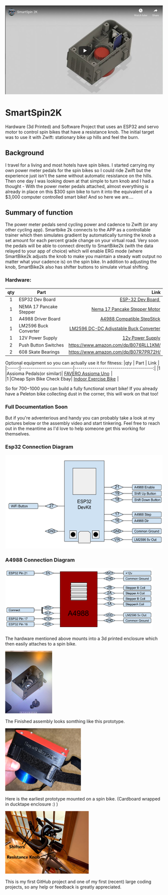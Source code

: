 [![Watch the video](Pictures/youtube.png)](https://youtu.be/cPiIlZ2P5Ac)

# SmartSpin2K

Hardware (3d Printed) and Software Project that uses an ESP32 and servo motor to control spin bikes that have a resistance knob. 
The initial target was to use it with Zwift: stationary bike up hills and feel the burn.

## Background
I travel for a living and most hotels have spin bikes. I started carrying my own power meter pedals for the spin bikes so I could ride Zwift but the experience just isn't the same without automatic resistance on the hills. Then one day I was looking down at that simple to turn knob and I had a thought - With the power meter pedals attached, almost everything is already in place on this $300 spin bike to turn it into the equivalent of a $3,000 computer controlled smart bike! And so here we are....

## Summary of function
The power meter pedals send cycling power and cadence to Zwift (or any other cycling app). Smartbike 2k connects to the APP as a controllable trainer which then simulates gradient by automatically turning the knob a set amount for each percent grade change on your virtual road. Very soon the pedals will be able to connect directly to SmartBike2k (with the data relayed to your app of choice) which will enable ERG mode (where SmartBike2k adjusts the knob to make you maintain a steady watt output no matter what your cadence is) on the spin bike. In addition to adjusting the knob, SmartBike2k also has shifter buttons to simulate virtual shifting. 

### Hardware:

|qty   |         Part             |              Link                      |
|:-----:|--------------------------|---------------------------------------:|
|1      | ESP32 Dev Board          | <a target="_blank" href="https://www.amazon.com/gp/product/B073QDK74F/ref=as_li_tl?ie=UTF8&camp=1789&creative=9325&creativeASIN=B073QDK74F&linkCode=as2&tag=doudar-20&linkId=b3b820a02e67ea96384e4d4c2e7e2fc4">ESP-32 Dev Board </a><img src="//ir-na.amazon-adsystem.com/e/ir?t=doudar-20&l=am2&o=1&a=B073QDK74F" width="1" height="1" border="0" alt="" style="border:none !important; margin:0px !important;" />  |
|1      | NEMA 17 Pancake Stepper  | <a target="_blank" href="https://www.amazon.com/gp/product/B07TB4RWLS/ref=as_li_tl?ie=UTF8&camp=1789&creative=9325&creativeASIN=B07TB4RWLS&linkCode=as2&tag=doudar-20&linkId=7d6838312db1cdf3ed3a69c86b150651">Nema 17 Pancake Stepper Motor</a><img src="//ir-na.amazon-adsystem.com/e/ir?t=doudar-20&l=am2&o=1&a=B07TB4RWLS" width="1" height="1" border="0" alt="" style="border:none !important; margin:0px !important;" />  |
|1      | A4988 Driver Board       | <a target="_blank" href="https://www.amazon.com/gp/product/B01FFGAKK8/ref=as_li_tl?ie=UTF8&camp=1789&creative=9325&creativeASIN=B01FFGAKK8&linkCode=as2&tag=doudar-20&linkId=cd16de10c13b21b02f140d4af4a41ebb">A4988 Compatible StepStick</a><img src="//ir-na.amazon-adsystem.com/e/ir?t=doudar-20&l=am2&o=1&a=B01FFGAKK8" width="1" height="1" border="0" alt="" style="border:none !important; margin:0px !important;" />  |
|1      | LM2596 Buck Converter    | <a target="_blank" href="https://www.amazon.com/gp/product/B07C2QF1T1/ref=as_li_tl?ie=UTF8&camp=1789&creative=9325&creativeASIN=B07C2QF1T1&linkCode=as2&tag=doudar-20&linkId=9b163bfdc2fffab96dc432ad2dbd7bea"> LM2596 DC-DC Adjustable Buck Converter</a><img src="//ir-na.amazon-adsystem.com/e/ir?t=doudar-20&l=am2&o=1&a=B07C2QF1T1" width="1" height="1" border="0" alt="" style="border:none !important; margin:0px !important;" />  |
|1      | 12V Power Supply         | <a target="_blank" href="https://www.amazon.com/gp/product/B01461MOGQ/ref=as_li_tl?ie=UTF8&camp=1789&creative=9325&creativeASIN=B01461MOGQ&linkCode=as2&tag=doudar-20&linkId=fe7efd64e9920680e89e1ac9213bd7ab">12v Power Supply</a><img src="//ir-na.amazon-adsystem.com/e/ir?t=doudar-20&l=am2&o=1&a=B01461MOGQ" width="1" height="1" border="0" alt="" style="border:none !important; margin:0px !important;" />  |
|2      | Push Button Switches     | https://www.amazon.com/dp/B076RLL1KM/  |
|2      | 608 Skate Bearings       | https://www.amazon.com/dp/B07R7PR72H/  |

Optional equipment so you can actually use it for fitness:
|qty    |         Part             |              Link                      |
|:-----:|--------------------------|---------------------------------------:|
|1      |Assioma Pedals(or similar)| <a target="_blank" href="https://www.amazon.com/gp/product/B08BDPFY9Y/ref=as_li_tl?ie=UTF8&camp=1789&creative=9325&creativeASIN=B08BDPFY9Y&linkCode=as2&tag=doudar-20&linkId=f79dddc28e6b5bdd317bb2dbce4fad8c">FAVERO Assioma Uno</a><img src="//ir-na.amazon-adsystem.com/e/ir?t=doudar-20&l=am2&o=1&a=B08BDPFY9Y" width="1" height="1" border="0" alt="" style="border:none !important; margin:0px !important;" />       |                   
|1      |Cheap Spin Bike Check Ebay| <a target="_blank" href="https://www.amazon.com/gp/product/B08FDCW184/ref=as_li_tl?ie=UTF8&camp=1789&creative=9325&creativeASIN=B08FDCW184&linkCode=as2&tag=doudar-20&linkId=e78975c4a750cec5349cea961f24115c">Indoor Exercise Bike</a><img src="//ir-na.amazon-adsystem.com/e/ir?t=doudar-20&l=am2&o=1&a=B08FDCW184" width="1" height="1" border="0" alt="" style="border:none !important; margin:0px !important;" /> |


So for $700-$1000 you can build a fully functional smart bike! If you already have a Peleton bike collecting dust in the corner, this will work on that too!


### Full Documentation Soon
But if you're adventerious and handy you can probably take a look at my pictures below or the assembly video and start tinkering. Feel free to reach out in the meantime as I'd love to help someone get this working for themselves.  

### Esp32 Connection Diagram
<img src="Pictures/SmartBike2k_Esp32_Connections.png" alt="esp32 connections" style="height: 300px; width: 100"/> 

### A4988 Connection Diagram
<img src="Pictures/SmartBike2k_A4988_Connections.png" alt="esp32 connections" style="height: 200px; width: 100"/> 

The hardware mentioned above mounts into a 3d printed enclosure which then easily attaches to a spin bike.


<img src="Pictures/CadPreview.JPG" alt="Cad Preview" style="height: 200px; width: 100"/>

The Finished assembly looks somthing like this prototype. 

<img src="Pictures/AssembledSideView.jpg" alt="Assembled SideView" style="height: 200px; width: 100"/>

Here is the earliest prototype mounted on a spin bike. (Cardboard wrapped in ducktape enclosure :) ) 

<img src="Pictures/prototype_on_spin_bike.jpg" alt="Assembled SideView" style="height: 200px; width: 100"/>


This is my first GitHub project and one of my first (recent) large coding projects, so any help or feedback is greatly appreciated.



